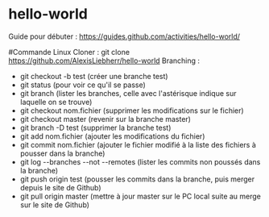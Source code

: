 # hello-world
Guide pour débuter : https://guides.github.com/activities/hello-world/

#Commande Linux
Cloner : git clone https://github.com/AlexisLiebherr/hello-world
Branching : 
- git checkout -b test  (créer une branche test)
- git status (pour voir ce qu'il se passe)
- git branch (lister les branches, celle avec l'astérisque indique sur laquelle on se trouve)
- git checkout nom.fichier (supprimer les modifications sur le fichier)
- git checkout master (revenir sur la branche master)
- git branch -D test (supprimer la branche test)
- git add nom.fichier (ajouter les modifications du fichier)
- git commit nom.fichier (ajouter le fichier modifié à la liste des fichiers à pousser dans la branche)
- git log --branches --not --remotes (lister les commits non poussés dans la branche)
- git push origin test (pousser les commits dans la branche, puis merger depuis le site de Github)
- git pull origin master (mettre à jour master sur le PC local suite au merge sur le site de Github)
